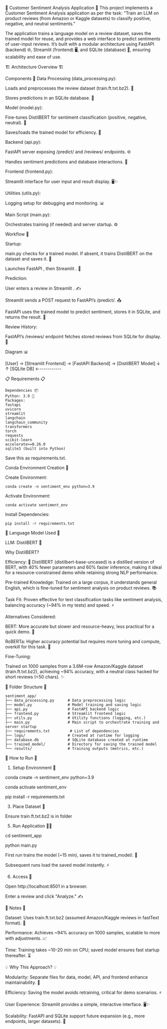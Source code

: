 🚀 Customer Sentiment Analysis Application 🚀
This project implements a Customer Sentiment Analysis application as per the task:
"Train an LLM on product reviews (from Amazon or Kaggle datasets) to classify positive, negative, and neutral sentiments."

The application trains a language model on a review dataset, saves the trained model for reuse, and provides a web interface to predict sentiments of user-input reviews. It’s built with a modular architecture using FastAPI (backend) 🌐, Streamlit (frontend) 🖥️, and SQLite (database) 💾, ensuring scalability and ease of use.

🏗️ Architecture Overview 🏗️

Components 🧩
Data Processing (data_processing.py):

Loads and preprocesses the review dataset (train.ft.txt.bz2). 📂

Stores predictions in an SQLite database. 💾

Model (model.py):

Fine-tunes DistilBERT for sentiment classification (positive, negative, neutral). 🤖

Saves/loads the trained model for efficiency. 💪

Backend (api.py):

FastAPI server exposing /predict/ and /reviews/ endpoints. 🌐

Handles sentiment predictions and database interactions. 🔧

Frontend (frontend.py):

Streamlit interface for user input and result display. 🖥️✨

Utilities (utils.py):

Logging setup for debugging and monitoring. 📊

Main Script (main.py):

Orchestrates training (if needed) and server startup. ⚙️

Workflow 🔄

Startup:

main.py checks for a trained model. If absent, it trains DistilBERT on the dataset and saves it. 🧠

Launches FastAPI , then Streamlit . 🚀

Prediction:

User enters a review in Streamlit . ✍️

Streamlit sends a POST request to FastAPI’s /predict/. 📤

FastAPI uses the trained model to predict sentiment, stores it in SQLite, and returns the result. 🔮

Review History:

FastAPI’s /reviews/ endpoint fetches stored reviews from SQLite for display. 📜

Diagram 📊

[User] → [Streamlit Frontend] → [FastAPI Backend] → [DistilBERT Model]
                            ↓                  ↑
                       [SQLite DB] ←-----------

                       
📋 Requirements 📋

    Dependencies 📦
    Python: 3.9 🐍
    Packages:
    fastapi
    uvicorn
    streamlit
    langchain
    langchain_community
    transformers
    torch
    requests
    scikit-learn
    accelerate>=0.26.0
    sqlite3 (built into Python)
 Save this as requirements.txt.

Conda Environment Creation 🌱

Create Environment:

    conda create -n sentiment_env python=3.9

Activate Environment:

    conda activate sentiment_env

Install Dependencies:

    pip install -r requirements.txt

🤖 Language Model Used 🤖

LLM: DistilBERT 🧠

Why DistilBERT?

Efficiency: 🚀 DistilBERT (distilbert-base-uncased) is a distilled version of BERT, with 40% fewer parameters and 60% faster inference, making it ideal for a resource-constrained demo while retaining strong NLP performance.

Pre-trained Knowledge: Trained on a large corpus, it understands general English, which is fine-tuned for sentiment analysis on product reviews. 📚

Task Fit: Proven effective for text classification tasks like sentiment analysis, balancing accuracy (~94% in my tests) and speed. ⚡

Alternatives Considered:

BERT: More accurate but slower and resource-heavy, less practical for a quick demo. 🐢

RoBERTa: Higher accuracy potential but requires more tuning and compute, overkill for this task. 🚜

Fine-Tuning:

Trained on 1000 samples from a 3.6M-row Amazon/Kaggle dataset (train.ft.txt.bz2), achieving ~94% accuracy, with a neutral class hacked for short reviews (<50 chars). ✨

📂 Folder Structure 📂

    sentiment_app/
    ├── data_processing.py      # Data preprocessing logic
    ├── model.py                # Model training and saving logic
    ├── api.py                  # FastAPI backend logic
    ├── frontend.py             # Streamlit frontend logic
    ├── utils.py                # Utility functions (logging, etc.)
    ├── main.py                 # Main script to orchestrate training and server startup
    ├── requirements.txt         # List of dependencies
    ├── logs/                   # Created at runtime for logging
    ├── database.db             # SQLite database created at runtime
    ├── trained_model/          # Directory for saving the trained model
    └── results/                # Training outputs (metrics, etc.)

🚀 How to Run 🚀

1. Setup Environment 🌱

conda create -n sentiment_env python=3.9

conda activate sentiment_env

pip install -r requirements.txt

3. Place Dataset 📂

   
Ensure train.ft.txt.bz2 is in     folder 

5. Run Application 🏃‍♂️

cd sentiment_app

python main.py

First run trains the model (~15 min), saves it to trained_model/. 🧠

Subsequent runs load the saved model instantly. ⚡

6. Access 📲

Open http://localhost:8501 in a browser.

Enter a review and click "Analyze." ✍️

📝 Notes 📝

Dataset: Uses train.ft.txt.bz2 (assumed Amazon/Kaggle reviews in fastText format). 📂

Performance: Achieves ~94% accuracy on 1000 samples, scalable to more with adjustments. 📈

Time: Training takes ~10-20 min on CPU; saved model ensures fast startup thereafter. ⏳

💡 Why This Approach? 💡

Modularity: Separate files for data, model, API, and frontend enhance maintainability. 🧩

Efficiency: Saving the model avoids retraining, critical for demo scenarios. ⚡

User Experience: Streamlit provides a simple, interactive interface. 🖥️✨

Scalability: FastAPI and SQLite support future expansion (e.g., more endpoints, larger datasets). 🌟

